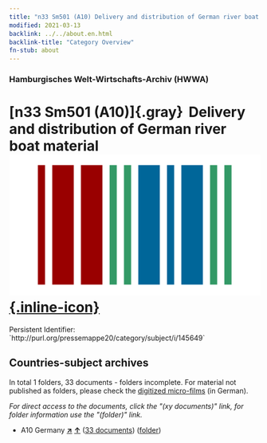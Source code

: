```yaml
---
title: "n33 Sm501 (A10) Delivery and distribution of German river boat material"
modified: 2021-03-13
backlink: ../../about.en.html
backlink-title: "Category Overview"
fn-stub: about
---
```


### Hamburgisches Welt-Wirtschafts-Archiv (HWWA)

# [n33 Sm501 (A10)]{.gray}&#8201; Delivery and distribution of German river boat material &#160; [![Wikidata](/images/Wikidata-logo.svg "Wikidata"){.inline-icon}](http://www.wikidata.org/entity/Q104711219)

<div class="hint">Persistent Identifier: `http://purl.org/pressemappe20/category/subject/i/145649`</div>







## Countries-subject archives





In total 1 folders, 33 documents - folders incomplete.
For material not published as folders, please check the [digitized micro-films](/film/h1_sh.de.html) (in German).

_For direct access to the documents, click the "(xy documents)" link, for folder information use the "(folder)" link._


- A10 Germany [**&nearr;**](../../../geo/i/126128/about.en.html "Germany (all folders)") [**&uarr;**](../../../geo/about.en.html#A10 "Country category system") (<a href="https://pm20.zbw.eu/iiifview/folder/sh/126128,145649" title="about: Germany : Delivery and distribution of German river boat material" target="_blank">33 documents</a>) ([folder](../../../../folder/sh/1261xx/126128/1456xx/145649/about.en.html))








